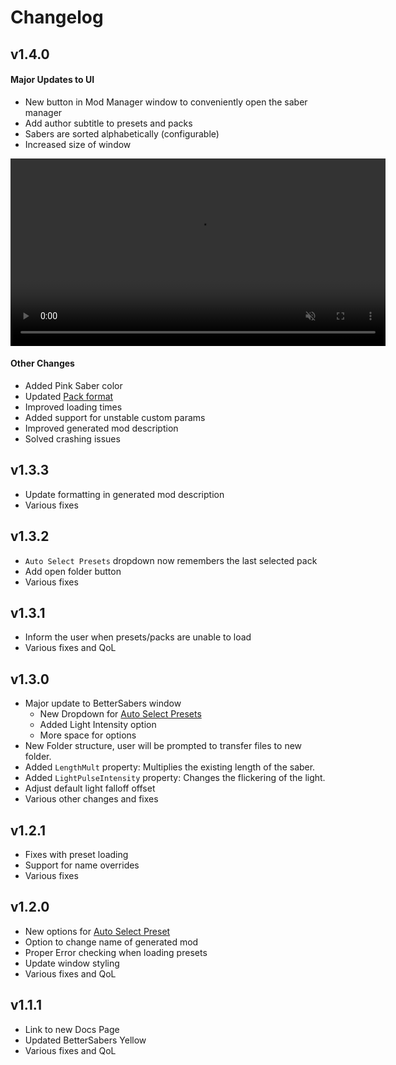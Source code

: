 # Changelog

## v1.4.0
#### Major Updates to UI
- New button in Mod Manager window to conveniently open the saber manager
- Add author subtitle to presets and packs
- Sabers are sorted alphabetically (configurable)
- Increased size of window

<div style="text-align:center">
  <video width="600" autoplay muted loop>
    <source src="../assets/images/v140.mp4" type="video/mp4">
  </video>
</div>


#### Other Changes
- Added Pink Saber color
- Updated [Pack format](../tutorials/auto-preset/)
- Improved loading times
- Added support for unstable custom params
- Improved generated mod description
- Solved crashing issues

## v1.3.3
- Update formatting in generated mod description
- Various fixes

## v1.3.2
- `Auto Select Presets` dropdown now remembers the last selected pack
- Add open folder button
- Various fixes

## v1.3.1
- Inform the user when presets/packs are unable to load
- Various fixes and QoL

## v1.3.0
- Major update to BetterSabers window
    - New Dropdown for [Auto Select Presets](../tutorials/auto-preset/)
    - Added Light Intensity option
    - More space for options
- New Folder structure, user will be prompted to transfer files to new folder.
- Added `LengthMult` property: Multiplies the existing length of the saber.
- Added `LightPulseIntensity` property: Changes the flickering of the light.
- Adjust default light falloff offset
- Various other changes and fixes

## v1.2.1
- Fixes with preset loading
- Support for name overrides
- Various fixes

## v1.2.0
- New options for [Auto Select Preset](../tutorials/auto-preset/)
- Option to change name of generated mod
- Proper Error checking when loading presets
- Update window styling
- Various fixes and QoL

## v1.1.1
- Link to new Docs Page
- Updated BetterSabers Yellow
- Various fixes and QoL